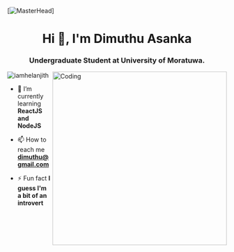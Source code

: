 [![MasterHead](https://www.arcanainfo.com/wp-content/uploads/2022/09/react-banner.jpg)]
<h1 align="center">Hi 👋, I'm Dimuthu Asanka</h1>
<h3 align="center">Undergraduate Student at University of Moratuwa.</h3>
<img align="right" alt="Coding" width="400" src="https://csspoint101.com/wp-content/uploads/2020/10/Developer-on-laptop.gif">


<p align="left"> <img src="https://komarev.com/ghpvc/?username=iamhelanjith&label=Profile%20views&color=0e75b6&style=flat" alt="iamhelanjith" /> </p>

- 🌱 I’m currently learning **ReactJS and NodeJS**

- 📫 How to reach me **dimuthu@gmail.com**

- ⚡ Fun fact **I guess I'm a bit of an introvert**
